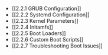 

- [[2.2.1 GRUB Configuration]]
- [[2.2.2 Systemd Configuration]]
- [[2.2.3 Kernel Parameters]]
- [[2.2.4 Initamfs]]
- [[2.2.5 Boot Loaders]]
- [[2.2.6 Custom Boot Scripts]]
- [[2.2.7 Troubleshooting Boot Issues]]